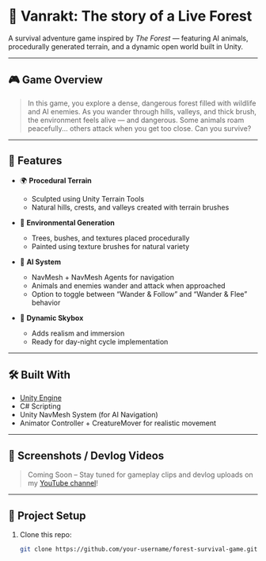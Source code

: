 # 🌲 Vanrakt: The story of a Live Forest

A survival adventure game inspired by *The Forest* — featuring AI animals, procedurally generated terrain, and a dynamic open world built in Unity.

---

## 🎮 Game Overview

> In this game, you explore a dense, dangerous forest filled with wildlife and AI enemies. As you wander through hills, valleys, and thick brush, the environment feels alive — and dangerous. Some animals roam peacefully... others attack when you get too close. Can you survive?

---

## 🧰 Features

- 🌍 **Procedural Terrain**
  - Sculpted using Unity Terrain Tools
  - Natural hills, crests, and valleys created with terrain brushes

- 🌿 **Environmental Generation**
  - Trees, bushes, and textures placed procedurally
  - Painted using texture brushes for natural variety

- 🧠 **AI System**
  - NavMesh + NavMesh Agents for navigation
  - Animals and enemies wander and attack when approached
  - Option to toggle between “Wander & Follow” and “Wander & Flee” behavior

- 🌌 **Dynamic Skybox**
  - Adds realism and immersion
  - Ready for day-night cycle implementation

---

## 🛠️ Built With

- [Unity Engine](https://unity.com/)
- C# Scripting
- Unity NavMesh System (for AI Navigation)
- Animator Controller + CreatureMover for realistic movement

---

## 📸 Screenshots / Devlog Videos

> Coming Soon – Stay tuned for gameplay clips and devlog uploads on my [YouTube channel](#)!

---

## 📁 Project Setup

1. Clone this repo:
   ```bash
   git clone https://github.com/your-username/forest-survival-game.git

